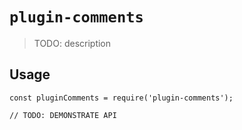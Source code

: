 # `plugin-comments`

> TODO: description

## Usage

```
const pluginComments = require('plugin-comments');

// TODO: DEMONSTRATE API
```
